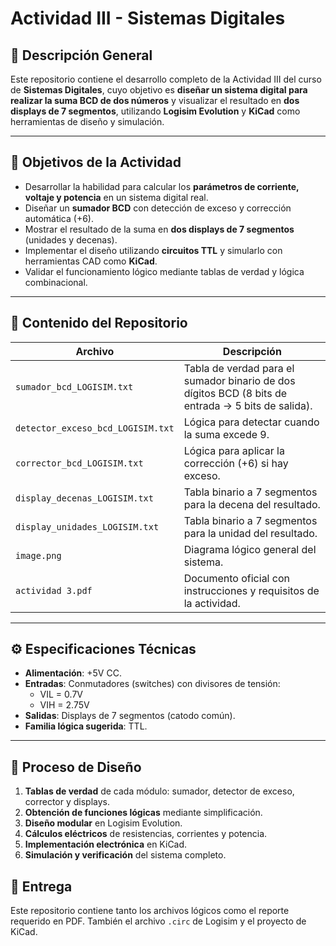# Actividad III - Sistemas Digitales

## 🧩 Descripción General

Este repositorio contiene el desarrollo completo de la Actividad III del curso de **Sistemas Digitales**, cuyo objetivo es **diseñar un sistema digital para realizar la suma BCD de dos números** y visualizar el resultado en **dos displays de 7 segmentos**, utilizando **Logisim Evolution** y **KiCad** como herramientas de diseño y simulación.

---

## 🎯 Objetivos de la Actividad

- Desarrollar la habilidad para calcular los **parámetros de corriente, voltaje y potencia** en un sistema digital real.
- Diseñar un **sumador BCD** con detección de exceso y corrección automática (+6).
- Mostrar el resultado de la suma en **dos displays de 7 segmentos** (unidades y decenas).
- Implementar el diseño utilizando **circuitos TTL** y simularlo con herramientas CAD como **KiCad**.
- Validar el funcionamiento lógico mediante tablas de verdad y lógica combinacional.

---

## 📁 Contenido del Repositorio

| Archivo | Descripción |
|--------|-------------|
| `sumador_bcd_LOGISIM.txt` | Tabla de verdad para el sumador binario de dos dígitos BCD (8 bits de entrada → 5 bits de salida). |
| `detector_exceso_bcd_LOGISIM.txt` | Lógica para detectar cuando la suma excede 9. |
| `corrector_bcd_LOGISIM.txt` | Lógica para aplicar la corrección (+6) si hay exceso. |
| `display_decenas_LOGISIM.txt` | Tabla binario a 7 segmentos para la decena del resultado. |
| `display_unidades_LOGISIM.txt` | Tabla binario a 7 segmentos para la unidad del resultado. |
| `image.png` | Diagrama lógico general del sistema. |
| `actividad 3.pdf` | Documento oficial con instrucciones y requisitos de la actividad. |

---

## ⚙️ Especificaciones Técnicas

- **Alimentación**: +5V CC.
- **Entradas**: Conmutadores (switches) con divisores de tensión:
  - VIL = 0.7V
  - VIH = 2.75V
- **Salidas**: Displays de 7 segmentos (catodo común).
- **Familia lógica sugerida**: TTL.

---

## 🧠 Proceso de Diseño

1. **Tablas de verdad** de cada módulo: sumador, detector de exceso, corrector y displays.
2. **Obtención de funciones lógicas** mediante simplificación.
3. **Diseño modular** en Logisim Evolution.
4. **Cálculos eléctricos** de resistencias, corrientes y potencia.
5. **Implementación electrónica** en KiCad.
6. **Simulación y verificación** del sistema completo.


## 📄 Entrega

Este repositorio contiene tanto los archivos lógicos como el reporte requerido en PDF. También el archivo `.circ` de Logisim y el proyecto de KiCad.


